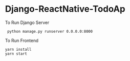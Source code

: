 # Django-ReactNative-TodoAp
To Run Django Server
     
	 python manage.py runserver 0.0.0.0:8000
    
To Run Frontend
	
	yarn install
	yarn start
